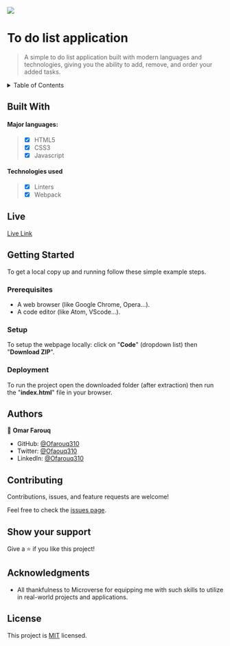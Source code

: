 ![](https://img.shields.io/badge/Microverse-blueviolet)

# To do list application

> A simple to do list application built with modern languages and technologies, giving you the ability to add, remove, and order your added tasks.



<!-- TABLE OF CONTENTS -->
<details>
  <summary>Table of Contents</summary>
  <ol>
        <li><a href="#built-with">Built With</a></li>
        <li><a href="#live-demo">Live Demo</a></li>
    <li>
      <a href="#getting-started">Getting Started</a>
      <ul>
        <li><a href="#prerequisites">Prerequisites</a></li>
        <li><a href="#setup">Setup</a></li>
        <li><a href="#install">Installation</a></li>
        <li><a href="#usage">Usage</a></li>
        <li><a href="#run-tests">Run tests</a></li>
        <li><a href="#deployment">Deployment</a></li>
      </ul>
    </li>
    <li><a href="#authors">Contact</a></li>
    <li><a href="#contributing">Contributing</a></li>
    <li><a href="#show-your-support">Show Support</a></li>
    <li><a href="#acknowledgments">Acknowledgments</a></li>
    <li><a href="#license">License</a></li>
  </ol>
</details>


## Built With

#### Major languages:
>- [x] HTML5
>- [x] CSS3
>- [x] Javascript

#### Technologies used
>- [x] Linters
>- [x] Webpack


## Live

[Live Link](https://ofarouq310.github.io/Todo-list-app/)


## Getting Started

To get a local copy up and running follow these simple example steps.

### Prerequisites

- A web browser (like Google Chrome, Opera...).
- A code editor (like Atom, VScode...).

### Setup

To setup the webpage locally: click on "**Code**" (dropdown list) then "**Download ZIP**".

### Deployment

To run the project open the downloaded folder (after extraction) then run the "**index.html**" file in your browser.


## Authors

👤 **Omar Farouq**

- GitHub: [@Ofarouq310](https://github.com/Ofarouq310)
- Twitter: [@Ofaouq310](https://twitter.com/ofarouq310)
- LinkedIn: [@Ofarouq310](https://www.linkedin.com/in/Ofarouq310/)


## Contributing

Contributions, issues, and feature requests are welcome!

Feel free to check the [issues page](../../issues/).


## Show your support

Give a ⭐️ if you like this project!


## Acknowledgments

- All thankfulness to Microverse for equipping me with such skills to utilize in real-world projects and applications. 

## License

This project is [MIT](./LICENSE) licensed.
